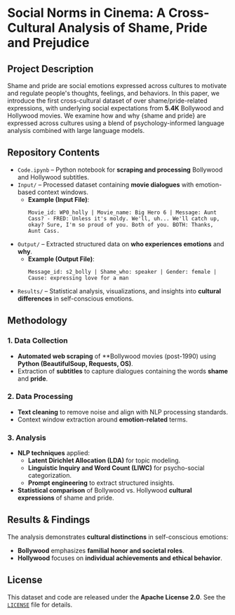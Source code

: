 # **Social Norms in Cinema: A Cross-Cultural Analysis of Shame, Pride and Prejudice**

## **Project Description**  
Shame and pride are social emotions expressed across cultures to motivate and regulate people's thoughts, feelings, and behaviors. In this paper, we introduce the first cross-cultural dataset of over shame/pride-related expressions, with underlying social expectations from **5.4K** Bollywood and Hollywood movies. We examine how and why {shame and pride} are expressed across cultures using a blend of psychology-informed language analysis combined with large language models.

## **Repository Contents**  
- `Code.ipynb` – Python notebook for **scraping and processing** Bollywood and Hollywood subtitles.  
- `Input/` – Processed dataset containing **movie dialogues** with emotion-based context windows.  
  - **Example (Input File)**:  
    ```
    Movie_id: WP0_holly | Movie_name: Big Hero 6 | Message: Aunt Cass? - FRED: Unless it's moldy. We'll, uh... We'll catch up, okay? Sure, I'm so proud of you. Both of you. BOTH: Thanks, Aunt Cass.
    ```  
- `Output/` – Extracted structured data on **who experiences emotions** and **why**.  
  - **Example (Output File)**:  
    ```
    Message_id: s2_bolly | Shame_who: speaker | Gender: female | Cause: expressing love for a man
    ```  
- `Results/` – Statistical analysis, visualizations, and insights into **cultural differences** in self-conscious emotions.  

## **Methodology**  
### **1. Data Collection**  
- **Automated web scraping** of **Bollywood movies (post-1990) using **Python (BeautifulSoup, Requests, OS)**.  
- Extraction of **subtitles** to capture dialogues containing the words **shame** and **pride**.  

### **2. Data Processing**  
- **Text cleaning** to remove noise and align with NLP processing standards.  
- Context window extraction around **emotion-related** terms.  

### **3. Analysis**  
- **NLP techniques** applied:  
  - **Latent Dirichlet Allocation (LDA)** for topic modeling.  
  - **Linguistic Inquiry and Word Count (LIWC)** for psycho-social categorization.  
  - **Prompt engineering** to extract structured insights.  
- **Statistical comparison** of Bollywood vs. Hollywood **cultural expressions** of shame and pride.  

## **Results & Findings**  
The analysis demonstrates **cultural distinctions** in self-conscious emotions:  
- **Bollywood** emphasizes **familial honor and societal roles**.  
- **Hollywood** focuses on **individual achievements and ethical behavior**.  

## **License**  
This dataset and code are released under the **Apache License 2.0**. See the [`LICENSE`](LICENSE) file for details.
